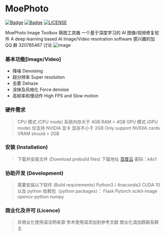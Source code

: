 # MoePhoto

[![Badge](https://img.shields.io/badge/version-5.2.1-brightgreen.svg)](https://github.com/opteroncx/MoePhoto/blob/master/update_log.txt)
[![Badge](https://img.shields.io/badge/link-may--workshop-blueviolet.svg)](http://may-workshop.com/?page_id=373)
[![LICENSE](https://img.shields.io/badge/license-Anti%20996-blue.svg)](https://github.com/996icu/996.ICU/blob/master/LICENSE)

MoePhoto Image Toolbox 萌图工具箱
一个基于深度学习的 AI 图像/视频修复软件
A deep learning based AI Image/Video resotration software
感兴趣的加 QQ 群 320785467 讨论
![image](https://github.com/opteroncx/MoePhoto/blob/master/images/example1s.png)

### 基本功能[Image/Video]

- 降噪 Denoising
- 超分辨率 Super resolution
- 去雾 Dehaze
- 涂抹及风格化 Force denoise
- 高帧率和慢动作 High FPS and Slow motion

### 硬件需求

> CPU 模式 (CPU mode)
> 系统内存大于 4GB
> RAM > 4GB
> GPU 模式 (GPU mode)
> 仅支持 NVIDIA 显卡
> 显存不小于 2GB
> Only support NVIDIA cards
> VRAM should > 2GB

### 安装 (Installation)

> 下载并安装文件 (Download prebuild files)
> 下载地址 [百度云](http://pan.baidu.com/s/1W5DQTepe6jT6TGu4QFAPXg) 密码：k4s1

### 协助开发 (Development)

> 需要安装以下软件 (Build requirements)
> Python3 / Anaconda3
> CUDA 10
> 以及 python 依赖包（python packages）：
> Flask
> Pytorch
> scikit-image
> opencv-python
> numpy

### 商业化及许可 (Licence)

> 非商业化使用请注明来源
> 学术使用请添加到参考文献
> 商业化请加群联系群主
